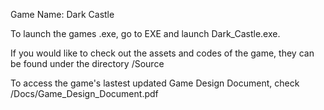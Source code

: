 Game Name: Dark Castle

To launch the games .exe, go to EXE and launch Dark_Castle.exe.

If you would like to check out the assets and codes of the game, they can be found under the directory /Source

To access the game's lastest updated Game Design Document, check /Docs/Game_Design_Document.pdf
